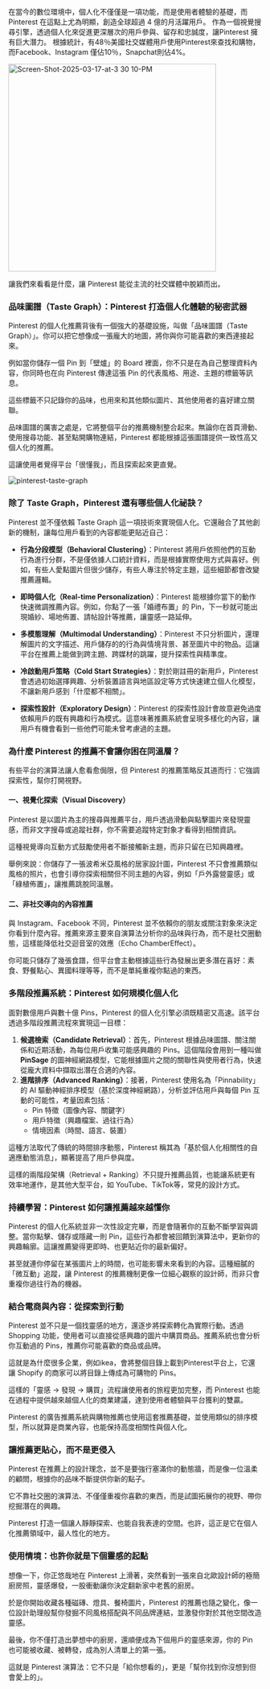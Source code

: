 在當今的數位環境中，個人化不僅僅是一項功能，而是使用者體驗的基礎，而 Pinterest 在這點上尤為明顯，創造全球超過 4 億的月活躍用戶。
作為一個視覺搜尋引擎，透過個人化來促進更深層次的用戶參與、留存和忠誠度，讓Pinterest 擁有巨大潛力。
根據統計，有48％美國社交媒體用戶使用Pinterest來查找和購物，而Facebook、Instagram 僅佔10％，Snapchat則佔4%。

<img width="413" alt="Screen-Shot-2025-03-17-at-3 30 10-PM" src="https://github.com/user-attachments/assets/435ddbcb-0783-437e-83a1-0499c7082cb7" />


讓我們來看看是什麼，讓 Pinterest 能從主流的社交媒體中脫穎而出。

### 品味圖譜（Taste Graph）：Pinterest 打造個人化體驗的秘密武器

Pinterest 的個人化推薦背後有一個強大的基礎設施，叫做「品味圖譜（Taste Graph）」。你可以把它想像成一張龐大的地圖，將你與你可能喜歡的東西連接起來。

例如當你儲存一個 Pin 到「壁爐」的 Board 裡面，你不只是在為自己整理資料內容，你同時也在向 Pinterest 傳達這張 Pin 的代表風格、用途、主題的標籤等訊息。

這些標籤不只記錄你的品味，也用來和其他類似圖片、其他使用者的喜好建立關聯。

品味圖譜的厲害之處是，它將整個平台的推薦機制整合起來。無論你在首頁滑動、使用搜尋功能、甚至點開購物連結，Pinterest 都能根據這張圖譜提供一致性高又個人化的推薦。

這讓使用者覺得平台「很懂我」，而且探索起來更直覺。

![pinterest-taste-graph](https://github.com/user-attachments/assets/b798bc31-aaa3-4097-9e5f-97a640def5df)

### 除了 Taste Graph，Pinterest 還有哪些個人化祕訣？

Pinterest 並不僅依賴 Taste Graph 這一項技術來實現個人化。它還融合了其他創新的機制，讓每位用戶看到的內容都能更貼近自己：

- **行為分段模型（Behavioral Clustering）**：Pinterest 將用戶依照他們的互動行為進行分群，不是僅依據人口統計資料，而是根據實際使用方式與喜好。例如，有些人愛點圖片但很少儲存，有些人專注於特定主題，這些細節都會改變推薦邏輯。

- **即時個人化（Real-time Personalization）**：Pinterest 能根據你當下的動作快速微調推薦內容。例如，你點了一張「婚禮布置」的 Pin，下一秒就可能出現婚紗、場地佈置、請帖設計等推薦，讓靈感一路延伸。

- **多模態理解（Multimodal Understanding）**：Pinterest 不只分析圖片，還理解圖片的文字描述、用戶儲存的的行為與情境背景、甚至圖片中的物品。這讓平台在推薦上能做到跨主題、跨媒材的跳躍，提升探索性與精準度。

- **冷啟動用戶策略（Cold Start Strategies）**：對於剛註冊的新用戶，Pinterest 會透過初始選擇興趣、分析裝置語言與地區設定等方式快速建立個人化模型，不讓新用戶感到「什麼都不相關」。

- **探索性設計（Exploratory Design）**：Pinterest 的探索性設計會故意避免過度依賴用戶的既有興趣和行為模式。這意味著推薦系統會呈現多樣化的內容，讓用戶有機會看到一些他們可能未曾考慮過的主題。

### 為什麼 Pinterest 的推薦不會讓你困在同溫層？

有些平台的演算法讓人愈看愈侷限，但 Pinterest 的推薦策略反其道而行：它強調探索性，幫你打開視野。

#### 一、視覺化探索（Visual Discovery）
Pinterest 是以圖片為主的搜尋與推薦平台，用戶透過滑動與點擊圖片來發現靈感，而非文字搜尋或追蹤社群，你不需要追蹤特定對象才看得到相關資訊。

這種視覺導向互動方式鼓勵使用者不斷接觸新主題，而非只留在已知興趣裡。

舉例來說：你儲存了一張波希米亞風格的居家設計圖，Pinterest 不只會推薦類似風格的照片，也會引導你探索相關但不同主題的內容，例如「戶外露營靈感」或「綠植佈置」，讓推薦跳脫同溫層。

#### 二、非社交導向的內容推薦
與 Instagram、Facebook 不同，Pinterest 並不依賴你的朋友或關注對象來決定你看到什麼內容。推薦來源主要來自演算法分析你的品味與行為，而不是社交圈動態，這樣能降低社交迴音室的效應（Echo ChamberEffect）。

你可能只儲存了幾張食譜，但平台會主動根據這些行為發展出更多潛在喜好：素食、野餐點心、異國料理等等，而不是單純重複你點過的東西。

### 多階段推薦系統：Pinterest 如何規模化個人化

面對數億用戶與數十億 Pins，Pinterest 的個人化引擎必須既精密又高速。該平台透過多階段推薦流程來實現這一目標：

1. **候選檢索（Candidate Retrieval）**：首先，Pinterest 根據品味圖譜、關注關係和近期活動，為每位用戶收集可能感興趣的 Pins。這個階段會用到一種叫做 **PinSage** 的圖神經網路模型，它能根據圖片之間的關聯性與使用者行為，快速從龐大資料中擷取出潛在合適的內容。
2. **進階排序（Advanced Ranking）**：接著，Pinterest 使用名為「Pinnability」的 AI 驅動神經排序模型（基於深度神經網路），分析並評估用戶與每個 Pin 互動的可能性，考量因素包括：
   - Pin 特徵（圖像內容、關鍵字）
   - 用戶特徵（興趣檔案、過往行為）
   - 情境因素（時間、語言、裝置）

這種方法取代了傳統的時間排序動態，Pinterest 稱其為「基於個人化相關性的自適應動態消息」，顯著提高了用戶參與度。

這樣的兩階段架構（Retrieval + Ranking）不只提升推薦品質，也能讓系統更有效率地運作，是其他大型平台，如 YouTube、TikTok等，常見的設計方式。


### 持續學習：Pinterest 如何讓推薦越來越懂你

Pinterest 的個人化系統並非一次性設定完畢，而是會隨著你的互動不斷學習與調整。當你點擊、儲存或隱藏一則 Pin，這些行為都會被回饋到演算法中，更新你的興趣輪廓。這讓推薦變得更即時、也更貼近你的最新偏好。

甚至就連你停留在某張圖片上的時間，也可能影響未來看到的內容。這種細膩的「微互動」追蹤，讓 Pinterest 的推薦機制更像一位細心觀察的設計師，而非只會重複你過往行為的機器。

### 結合電商與內容：從探索到行動

Pinterest 並不只是一個找靈感的地方，還逐步將探索轉化為實際行動。透過 Shopping 功能，使用者可以直接從感興趣的圖片中購買商品。推薦系統也會分析你互動過的 Pins，推薦你可能喜歡的商品或品牌。

這就是為什麼很多企業，例如ikea，會將整個目錄上載到Pinterest平台上，它還讓 Shopify 的商家可以將目錄上傳成為可購物的 Pins。

這樣的「靈感 → 發現 → 購買」流程讓使用者的旅程更加完整，而 Pinterest 也能在過程中提供越來越個人化的商業建議，達到使用者體驗與平台獲利的雙贏。

Pinterest 的廣告推薦系統與購物推薦也使用這套推薦基礎，並使用類似的排序模型，所以就算是商業內容，也能保持高度相關性與個人化。

### 讓推薦更貼心，而不是更侵入

Pinterest 在推薦上的設計理念，並不是要強行塞滿你的動態牆，而是像一位溫柔的顧問，根據你的品味不斷提供你新的點子。

它不靠社交圈的演算法、不僅僅重複你喜歡的東西，而是試圖拓展你的視野、帶你挖掘潛在的興趣。

Pinterest 打造一個讓人靜靜探索、也能自我表達的空間。也許，這正是它在個人化推薦領域中，最人性化的地方。

### 使用情境：也許你就是下個靈感的起點

想像一下，你正悠哉地在 Pinterest 上滑著，突然看到一張來自北歐設計師的極簡廚房照，靈感爆發，一股衝動讓你決定翻新家中老舊的廚房。

於是你開始收藏各種磁磚、燈具、餐椅圖片，Pinterest 的推薦也隨之變化，像一位設計助理般幫你發掘不同風格搭配與不同品牌連結，並激發你對於其他空間改造靈感。

最後，你不僅打造出夢想中的廚房，還順便成為下個用戶的靈感來源，你的 Pin 也可能被收藏、被轉發，成為別人清單上的第一張。

這就是 Pinterest 演算法：它不只是「給你想看的」，更是「幫你找到你沒想到但會愛上的」。

